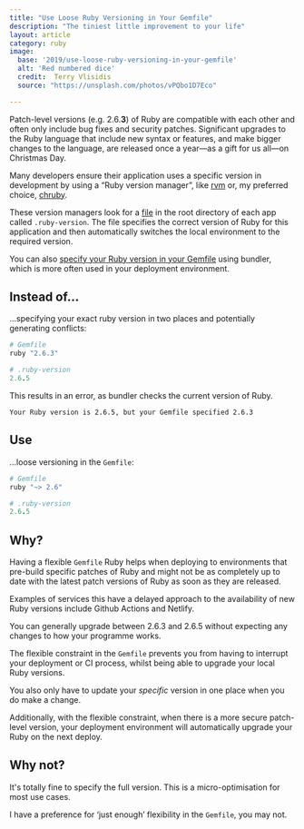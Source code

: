 ```yaml
---
title: "Use Loose Ruby Versioning in Your Gemfile"
description: "The tiniest little improvement to your life"
layout: article
category: ruby
image:
  base: '2019/use-loose-ruby-versioning-in-your-gemfile'
  alt: 'Red numbered dice'
  credit:  Terry Vlisidis
  source: "https://unsplash.com/photos/vPQbo1D7Eco"

---
```


Patch-level versions (e.g. 2.6.**3**) of Ruby are compatible with each other and often only include bug fixes and security patches. Significant upgrades to the Ruby language that include new syntax or features, and make bigger changes to the language, are released once a year—as a gift for us all—on Christmas Day.

Many developers ensure their application uses a specific version in development by using a “Ruby version manager”, like [rvm](https://rvm.io) or, my preferred choice, [chruby](https://github.com/postmodern/chruby).

These version managers look for a [file](https://gist.github.com/fnichol/1912050) in the root directory of each app called `.ruby-version`. The file specifies the correct version of Ruby for this application and then automatically switches the local environment to the required version.

You can also [specify your Ruby version in your Gemfile](https://bundler.io/v1.12/gemfile_ruby.html) using bundler, which is more often used in your deployment environment.


## Instead of...

...specifying your exact ruby version in two places and potentially generating conflicts:

```ruby
# Gemfile
ruby "2.6.3"
```

```ruby
# .ruby-version
2.6.5
```

This results in an error, as bundler checks the current version of Ruby.

```
Your Ruby version is 2.6.5, but your Gemfile specified 2.6.3
```

## Use

...loose versioning in the `Gemfile`:

```ruby
# Gemfile
ruby "~> 2.6"
```

```ruby
# .ruby-version
2.6.5
```


## Why?

Having a flexible `Gemfile` Ruby helps when deploying to environments that pre-build specific patches of Ruby and might not be as completely up to date with the latest patch versions of Ruby as soon as they are released.

Examples of services this have a delayed approach to the availability of new Ruby versions include Github Actions and Netlify.

You can generally upgrade between 2.6.3 and 2.6.5 without expecting any changes to how your programme works.

The flexible constraint in the `Gemfile` prevents you from having to interrupt your deployment or CI process, whilst being able to upgrade your local Ruby versions.

You also only have to update your _specific_ version in one place when you do make a change.

Additionally, with the flexible constraint, when there is a more secure patch-level version, your deployment environment will automatically upgrade your Ruby on the next deploy.


## Why not?

It's totally fine to specify the full version. This is a micro-optimisation for most use cases.

I have a preference for ‘just enough’ flexibility in the `Gemfile`, you may not.
